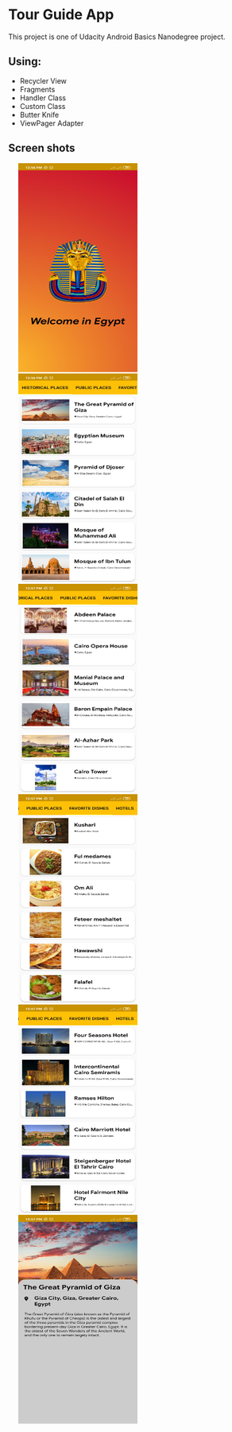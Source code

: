 # Tour Guide App
  This project is one of Udacity Android Basics Nanodegree project.

## Using:
* Recycler View
* Fragments
* Handler Class
* Custom Class
* Butter Knife
* ViewPager Adapter

## Screen shots
<img src="screenShots/Splash.png" height="420" width="240" hspace="20"> <img src="screenShots/Historical Places.png" height="420" width="240" hspace="20"/>
<img src="screenShots/Public Places.png" height="420" width="240" hspace="20"> <img src="screenShots/Favorite Dishes.png" height="420" width="240" hspace="20"/>
<img src="screenShots/Hotels.png" height="420" width="240" hspace="20"> <img src="screenShots/Item details.png" height="420" width="240" hspace="20"/>
